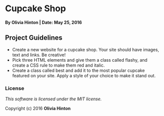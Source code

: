 # Cupcake Shop

#### By Olivia Hinton | Date: May 25, 2016

## Project Guidelines

* Create a new website for a cupcake shop. Your site should have images, text and links. Be creative!
* Pick three HTML elements and give them a class called flashy, and create a CSS rule to make them red and italic.
* Create a class called best and add it to the most popular cupcake featured on your site. Apply a style of your choice to make it stand out.

### License

*This software is licensed under the MIT license.*

Copyright (c) 2016 **Olivia Hinton**
